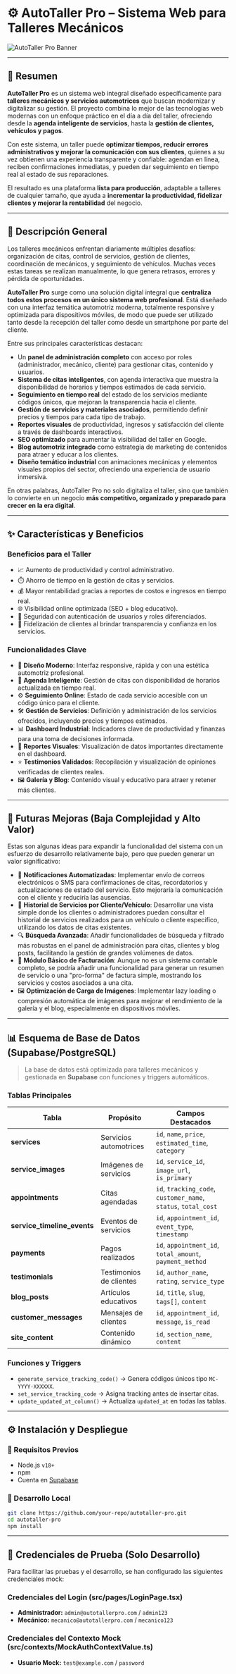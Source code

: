 # ⚙️ AutoTaller Pro – Sistema Web para Talleres Mecánicos

![AutoTaller Pro Banner](public/images/placeholders/blog_placeholder.jpg)

---

## 🚀 Resumen
**AutoTaller Pro** es un sistema web integral diseñado específicamente para **talleres mecánicos y servicios automotrices** que buscan modernizar y digitalizar su gestión.
El proyecto combina lo mejor de las tecnologías web modernas con un enfoque práctico en el día a día del taller, ofreciendo desde la **agenda inteligente de servicios**, hasta la **gestión de clientes, vehículos y pagos**.

Con este sistema, un taller puede **optimizar tiempos, reducir errores administrativos y mejorar la comunicación con sus clientes**, quienes a su vez obtienen una experiencia transparente y confiable: agendan en línea, reciben confirmaciones inmediatas, y pueden dar seguimiento en tiempo real al estado de sus reparaciones.

El resultado es una plataforma **lista para producción**, adaptable a talleres de cualquier tamaño, que ayuda a **incrementar la productividad, fidelizar clientes y mejorar la rentabilidad** del negocio.

---

## 📖 Descripción General
Los talleres mecánicos enfrentan diariamente múltiples desafíos: organización de citas, control de servicios, gestión de clientes, coordinación de mecánicos, y seguimiento de vehículos. Muchas veces estas tareas se realizan manualmente, lo que genera retrasos, errores y pérdida de oportunidades.

**AutoTaller Pro** surge como una solución digital integral que **centraliza todos estos procesos en un único sistema web profesional**. Está diseñado con una interfaz temática automotriz moderna, totalmente responsive y optimizada para dispositivos móviles, de modo que puede ser utilizado tanto desde la recepción del taller como desde un smartphone por parte del cliente.

Entre sus principales características destacan:
- Un **panel de administración completo** con acceso por roles (administrador, mecánico, cliente) para gestionar citas, contenido y usuarios.
- **Sistema de citas inteligentes**, con agenda interactiva que muestra la disponibilidad de horarios y tiempos estimados de cada servicio.
- **Seguimiento en tiempo real** del estado de los servicios mediante códigos únicos, que mejoran la transparencia hacia el cliente.
- **Gestión de servicios y materiales asociados**, permitiendo definir precios y tiempos para cada tipo de trabajo.
- **Reportes visuales** de productividad, ingresos y satisfacción del cliente a través de dashboards interactivos.
- **SEO optimizado** para aumentar la visibilidad del taller en Google.
- **Blog automotriz integrado** como estrategia de marketing de contenidos para atraer y educar a los clientes.
- **Diseño temático industrial** con animaciones mecánicas y elementos visuales propios del sector, ofreciendo una experiencia de usuario inmersiva.

En otras palabras, AutoTaller Pro no solo digitaliza el taller, sino que también lo convierte en un negocio **más competitivo, organizado y preparado para crecer en la era digital**.

---

## ✨ Características y Beneficios

### Beneficios para el Taller
- 📈 Aumento de productividad y control administrativo.
- ⏱️ Ahorro de tiempo en la gestión de citas y servicios.
- 💰 Mayor rentabilidad gracias a reportes de costos e ingresos en tiempo real.
- 🌐 Visibilidad online optimizada (SEO + blog educativo).
- 🔐 Seguridad con autenticación de usuarios y roles diferenciados.
- 🤝 Fidelización de clientes al brindar transparencia y confianza en los servicios.

### Funcionalidades Clave
- 🎨 **Diseño Moderno**: Interfaz responsive, rápida y con una estética automotriz profesional.
- 📅 **Agenda Inteligente**: Gestión de citas con disponibilidad de horarios actualizada en tiempo real.
- ⚙️ **Seguimiento Online**: Estado de cada servicio accesible con un código único para el cliente.
- 🛠️ **Gestión de Servicios**: Definición y administración de los servicios ofrecidos, incluyendo precios y tiempos estimados.
- 📊 **Dashboard Industrial**: Indicadores clave de productividad y finanzas para una toma de decisiones informada.
- 📑 **Reportes Visuales**: Visualización de datos importantes directamente en el dashboard.
- ⭐ **Testimonios Validados**: Recopilación y visualización de opiniones verificadas de clientes reales.
- 🖼️ **Galería y Blog**: Contenido visual y educativo para atraer y retener más clientes.

---

## 🚀 Futuras Mejoras (Baja Complejidad y Alto Valor)

Estas son algunas ideas para expandir la funcionalidad del sistema con un esfuerzo de desarrollo relativamente bajo, pero que pueden generar un valor significativo:

- 📧 **Notificaciones Automatizadas**: Implementar envío de correos electrónicos o SMS para confirmaciones de citas, recordatorios y actualizaciones de estado del servicio. Esto mejoraría la comunicación con el cliente y reduciría las ausencias.
- 📜 **Historial de Servicios por Cliente/Vehículo**: Desarrollar una vista simple donde los clientes o administradores puedan consultar el historial de servicios realizados para un vehículo o cliente específico, utilizando los datos de citas existentes.
- 🔍 **Búsqueda Avanzada**: Añadir funcionalidades de búsqueda y filtrado más robustas en el panel de administración para citas, clientes y blog posts, facilitando la gestión de grandes volúmenes de datos.
- 📝 **Módulo Básico de Facturación**: Aunque no es un sistema contable completo, se podría añadir una funcionalidad para generar un resumen de servicio o una "pro-forma" de factura simple, mostrando los servicios y costos asociados a una cita.
- 🖼️ **Optimización de Carga de Imágenes**: Implementar lazy loading o compresión automática de imágenes para mejorar el rendimiento de la galería y el blog, especialmente en dispositivos móviles.

---

## 📊 Esquema de Base de Datos (Supabase/PostgreSQL)

> La base de datos está optimizada para talleres mecánicos y gestionada en **Supabase** con funciones y triggers automáticos.

### Tablas Principales
| Tabla | Propósito | Campos Destacados |
|-------|-----------|------------------|
| **services** | Servicios automotrices | `id`, `name`, `price`, `estimated_time`, `category` |
| **service_images** | Imágenes de servicios | `id`, `service_id`, `image_url`, `is_primary` |
| **appointments** | Citas agendadas | `id`, `tracking_code`, `customer_name`, `status`, `total_cost` |
| **service_timeline_events** | Eventos de servicios | `id`, `appointment_id`, `event_type`, `timestamp` |
| **payments** | Pagos realizados | `id`, `appointment_id`, `total_amount`, `payment_method` |
| **testimonials** | Testimonios de clientes | `id`, `author_name`, `rating`, `service_type` |
| **blog_posts** | Artículos educativos | `id`, `title`, `slug`, `tags[]`, `content` |
| **customer_messages** | Mensajes de clientes | `id`, `appointment_id`, `message`, `is_read` |
| **site_content** | Contenido dinámico | `id`, `section_name`, `content` |

### Funciones y Triggers
- `generate_service_tracking_code()` → Genera códigos únicos tipo `MC-YYYY-XXXXXX`.
- `set_service_tracking_code` → Asigna tracking antes de insertar citas.
- `update_updated_at_column()` → Actualiza `updated_at` en todas las tablas.

---


## ⚙️ Instalación y Despliegue

### 🔽 Requisitos Previos
- Node.js `v18+`
- npm
- Cuenta en [Supabase](https://supabase.com/)

### 🚧 Desarrollo Local
```bash
git clone https://github.com/your-repo/autotaller-pro.git
cd autotaller-pro
npm install
```

---

## 🔑 Credenciales de Prueba (Solo Desarrollo)

Para facilitar las pruebas y el desarrollo, se han configurado las siguientes credenciales mock:

### Credenciales del Login (src/pages/LoginPage.tsx)
- **Administrador:** `admin@autotallerpro.com` / `admin123`
- **Mecánico:** `mecanico@autotallerpro.com` / `mecanico123`

### Credenciales del Contexto Mock (src/contexts/MockAuthContextValue.ts)
- **Usuario Mock:** `test@example.com` / `password`